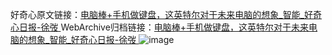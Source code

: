 好奇心原文链接：[电脑棒+手机做键盘，这英特尔对于未来电脑的想象_智能_好奇心日报-徐弢 ](https://www.qdaily.com/articles/11117.html)
WebArchive归档链接：[电脑棒+手机做键盘，这英特尔对于未来电脑的想象_智能_好奇心日报-徐弢 ](http://web.archive.org/web/20160627035500/http://www.qdaily.com:80/articles/11117.html)
![image](http://ww3.sinaimg.cn/large/007d5XDply1g3wcux7fbqj30u02yi4qp)